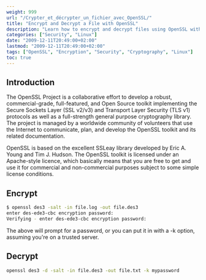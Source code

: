 ```yaml
---
weight: 999
url: "/Crypter_et_décrypter_un_fichier_avec_OpenSSL/"
title: "Encrypt and Decrypt a File with OpenSSL"
description: "Learn how to encrypt and decrypt files using OpenSSL with simple commands and password protection."
categories: ["Security", "Linux"]
date: "2009-12-11T20:49:00+02:00"
lastmod: "2009-12-11T20:49:00+02:00"
tags: ["OpenSSL", "Encryption", "Security", "Cryptography", "Linux"]
toc: true
---
```


## Introduction

The OpenSSL Project is a collaborative effort to develop a robust, commercial-grade, full-featured, and Open Source toolkit implementing the Secure Sockets Layer (SSL v2/v3) and Transport Layer Security (TLS v1) protocols as well as a full-strength general purpose cryptography library. The project is managed by a worldwide community of volunteers that use the Internet to communicate, plan, and develop the OpenSSL toolkit and its related documentation.

OpenSSL is based on the excellent SSLeay library developed by Eric A. Young and Tim J. Hudson. The OpenSSL toolkit is licensed under an Apache-style licence, which basically means that you are free to get and use it for commercial and non-commercial purposes subject to some simple license conditions.

## Encrypt

```bash
$ openssl des3 -salt -in file.log -out file.des3
enter des-ede3-cbc encryption password:
Verifying - enter des-ede3-cbc encryption password:
```

The above will prompt for a password, or you can put it in with a -k option, assuming you're on a trusted server.

## Decrypt

```bash
openssl des3 -d -salt -in file.des3 -out file.txt -k mypassword
```
